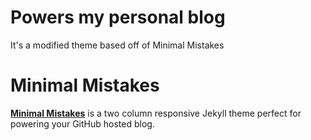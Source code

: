 # Powers my personal blog
It's a modified theme based off of Minimal Mistakes

# Minimal Mistakes

**[Minimal Mistakes](http://mmistakes.github.io/minimal-mistakes)** is a two column responsive Jekyll theme perfect for powering your GitHub hosted blog.